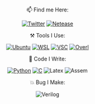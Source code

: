 <div align="center">

📫  Find me Here:

[![Twitter](https://img.shields.io/static/v1?style=flat-square&logo=twitter&label=&message=@TurboRocket&color=1DA1F2&labelColor=5b5b5b)](https://twitter.com/turborocket123)
[![Netease](https://img.shields.io/static/v1?style=flat-square&logo=apple-music&label=&message=@TurboRocket&color=FA243C&labelColor=5b5b5b)](https://music.163.com/#/user/home?id=133002715)
<!--   [![github](https://img.shields.io/static/v1?style=flat-square&logo=github&label=&message=@BC-Li&color=181717&labelColor=5b5b5b)](https://github.com/BC-Li) -->
⚒️  Tools I Use:

[![Ubuntu](https://img.shields.io/static/v1?style=flat-square&logo=UBUNTU&label=&message=Ubuntu&color=E95420&labelColor=5b5b5b)](https://ubuntu.com/)
[![WSL](https://img.shields.io/static/v1?style=flat-square&logo=powershell&label=&message=WSL&color=5391FE&labelColor=5b5b5b)](https://docs.microsoft.com/en-us/windows/wsl/)
[![VSC](https://img.shields.io/static/v1?style=flat-square&logo=visual-studio-code&label=&message=Visual%20Studio%20Code&color=007ACC&labelColor=5b5b5b)](https://docs.microsoft.com/en-us/windows/wsl/)
 [![Overl](https://img.shields.io/static/v1?style=flat-square&logo=overleaf&label=&message=OverLeaf&color=47A141&labelColor=5b5b5b)](https://overleaf.com)
<!-- [![hugo](https://img.shields.io/static/v1?style=flat-square&logo=hugo&label=&message=Hugo&color=FF4088&labelColor=5b5b5b)](https://gohugo.io/) -->
<!-- ![pyc](https://img.shields.io/static/v1?style=flat-square&logo=pycharm&label=&message=PyCharm&color=000000&labelColor=5b5b5b) -->



🔨  Code I Write:

[![Python](https://img.shields.io/static/v1?style=flat-square&logo=python&label=&message=Python&color=3776AB&labelColor=5b5b5b)](https://python.org)
[![C](https://img.shields.io/static/v1?style=flat-square&logo=C&label=&message=C%20Language&color=A8B9CC&labelColor=5b5b5b)](https://python.org)
![Latex](https://img.shields.io/static/v1?style=flat-square&logo=latex&label=&message=LaTeX&color=008080&labelColor=5b5b5b)
![Assem](https://img.shields.io/static/v1?style=flat-square&logo=assemblyscript&label=&message=RISC-V%20Assembly&color=007AAC&labelColor=5b5b5b)
 
 💥 Bug I Make:
 
![Verilog](https://img.shields.io/static/v1?style=flat-square&logo=V&label=&message=Verilog&color=5D87BF&labelColor=5b5b5b)
 
